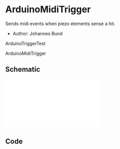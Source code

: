 # ArduinoMidiTrigger
Sends midi events when piezo elements sense a hit.

 - Author: Johannes Bund

ArduinoTriggerTest

ArduinoMidiTrigger


## Schematic

![Circuit Schematic](schematic.pdf)

## Code
